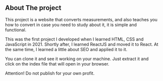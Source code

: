 ## About The project

This project is a website that converts measurements, and also teaches you how to convert in case you need to study about it, it is simple and functional.

This was the first project I developed when I learned HTML, CSS and JavaScript in 2021. Shortly after, I learned ReactJS and moved it to React. At the same time, I learned a little about SEO and applied it to it.

You can clone it and see it working on your machine. Just extract it and click on the index file that will open in your browser.

Attention! Do not publish for your own profit.
